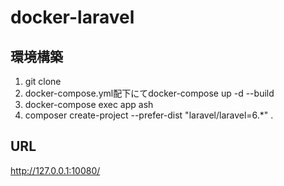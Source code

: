 # docker-laravel

## 環境構築
1. git clone 
1. docker-compose.yml配下にてdocker-compose up -d --build
1. docker-compose exec app ash
1. composer create-project --prefer-dist "laravel/laravel=6.*" .

## URL
http://127.0.0.1:10080/
